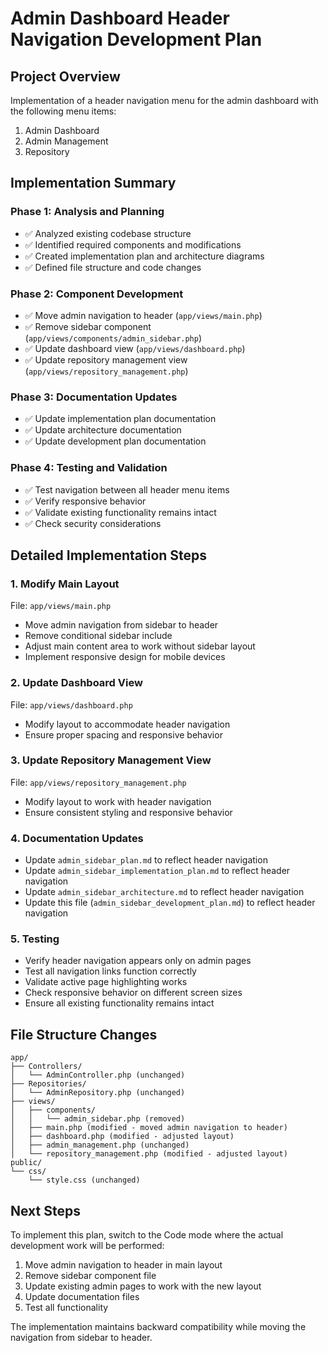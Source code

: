# Admin Dashboard Header Navigation Development Plan

## Project Overview
Implementation of a header navigation menu for the admin dashboard with the following menu items:
1. Admin Dashboard
2. Admin Management
3. Repository

## Implementation Summary

### Phase 1: Analysis and Planning
- ✅ Analyzed existing codebase structure
- ✅ Identified required components and modifications
- ✅ Created implementation plan and architecture diagrams
- ✅ Defined file structure and code changes

### Phase 2: Component Development
- ✅ Move admin navigation to header (`app/views/main.php`)
- ✅ Remove sidebar component (`app/views/components/admin_sidebar.php`)
- ✅ Update dashboard view (`app/views/dashboard.php`)
- ✅ Update repository management view (`app/views/repository_management.php`)

### Phase 3: Documentation Updates
- ✅ Update implementation plan documentation
- ✅ Update architecture documentation
- ✅ Update development plan documentation

### Phase 4: Testing and Validation
- ✅ Test navigation between all header menu items
- ✅ Verify responsive behavior
- ✅ Validate existing functionality remains intact
- ✅ Check security considerations

## Detailed Implementation Steps

### 1. Modify Main Layout
File: `app/views/main.php`
- Move admin navigation from sidebar to header
- Remove conditional sidebar include
- Adjust main content area to work without sidebar layout
- Implement responsive design for mobile devices

### 2. Update Dashboard View
File: `app/views/dashboard.php`
- Modify layout to accommodate header navigation
- Ensure proper spacing and responsive behavior

### 3. Update Repository Management View
File: `app/views/repository_management.php`
- Modify layout to work with header navigation
- Ensure consistent styling and responsive behavior

### 4. Documentation Updates
- Update `admin_sidebar_plan.md` to reflect header navigation
- Update `admin_sidebar_implementation_plan.md` to reflect header navigation
- Update `admin_sidebar_architecture.md` to reflect header navigation
- Update this file (`admin_sidebar_development_plan.md`) to reflect header navigation

### 5. Testing
- Verify header navigation appears only on admin pages
- Test all navigation links function correctly
- Validate active page highlighting works
- Check responsive behavior on different screen sizes
- Ensure all existing functionality remains intact

## File Structure Changes

```
app/
├── Controllers/
│   └── AdminController.php (unchanged)
├── Repositories/
│   └── AdminRepository.php (unchanged)
├── views/
│   ├── components/
│   │   └── admin_sidebar.php (removed)
│   ├── main.php (modified - moved admin navigation to header)
│   ├── dashboard.php (modified - adjusted layout)
│   ├── admin_management.php (unchanged)
│   └── repository_management.php (modified - adjusted layout)
public/
└── css/
    └── style.css (unchanged)
```

## Next Steps

To implement this plan, switch to the Code mode where the actual development work will be performed:

1. Move admin navigation to header in main layout
2. Remove sidebar component file
3. Update existing admin pages to work with the new layout
4. Update documentation files
5. Test all functionality

The implementation maintains backward compatibility while moving the navigation from sidebar to header.